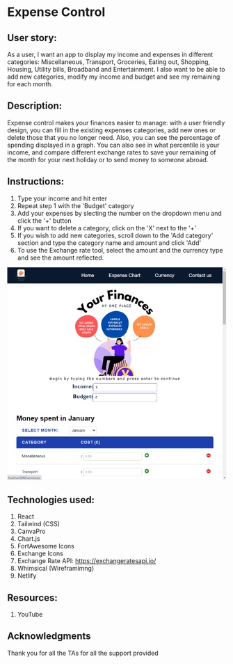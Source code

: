 # Expense Control

## User story:
As a user, I want an app to display my income and expenses in different categories: Miscellaneous, Transport, Groceries, Eating out, Shopping, Housing, Utility bills, Broadband and Entertainment. I also want to be able to add new categories, modify my income and budget and see my remaining for each month.



## Description:
Expense control makes your finances easier to manage: with a user friendly design, you can fill in the existing expenses categories, add new ones or delete those that you no longer need. Also, you can see the percentage of spending displayed in a graph. You can also see in what percentile is your income, and compare different exchange rates to save your remaining of the month for your next holiday or to send money to someone abroad.

## Instructions:
1. Type your income and hit enter
2. Repeat step 1 with the 'Budget' category
3. Add your expenses by slecting the number on the dropdown menu and click the '+' button
4. If you want to delete a category, click on the 'X' next to the '+'
5. If you wish to add new categories, scroll down to the 'Add category' section and type the category name and amount and click 'Add'
6. To use the Exchange rate tool, select the amount and the currency type and see the amount reflected.

![usagegif](./src/assets/images/demo.gif)

## Technologies used:
1. React
2. Tailwind (CSS)
3. CanvaPro
4. Chart.js
5. FortAwesome Icons
6. Exchange Icons
7. Exchange Rate API: https://exchangeratesapi.io/
8. Whimsical (Wireframimng)
9. Netlify 

## Resources:
1. YouTube

## Acknowledgments 

Thank you for all the TAs for all the support provided
